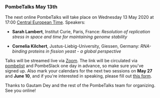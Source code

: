 ### PombeTalks May 13th
<!-- pombase_flags: frontpage -->
<!-- newsfeed_thumbnail: PombeTalks32px.png -->

The next online PombeTalks will take place on Wednesday 13 May 2020 at 17:00 [Central European Time](https://greenwichmeantime.com/time-zone/europe/european-union/central-european-time/). Speakers:

- **Sarah Lambert**, Institut Curie, Paris, France: *Resolution of replication stress in space and time for maintaining genome stability*

- **Cornelia Kilchert**, Justus-Liebig-University, Giessen, Germany: *RNA-binding proteins in fission yeast - a global perspective*

Talks will be streamed live via [Zoom](https://zoom.us/). The link will be circulated via [pombelist](https://lists.cam.ac.uk/mailman/listinfo/ucam-pombelist) and PombeSlack one day in advance, so make sure you've signed up. Also mark your calendars for the next two sessions on **May 27** and **June 10**, and if you're interested in speaking, please fill out [this form](https://docs.google.com/forms/d/e/1FAIpQLSdjnkJfadUwM2eKIBJBQXeLt3aOfzrQEb3D8lvNym1g93DIRQ/viewform).

Thanks to Gautam Dey and the rest of the PombeTalks team for organizing. See you online!
